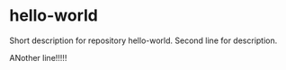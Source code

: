 # hello-world
Short description for repository hello-world.
Second line for description.


ANother line!!!!!
